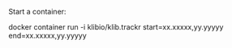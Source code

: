 Start a container:

docker container run -i klibio/klib.trackr start=xx.xxxxx,yy.yyyyy end=xx.xxxxx,yy.yyyyy
